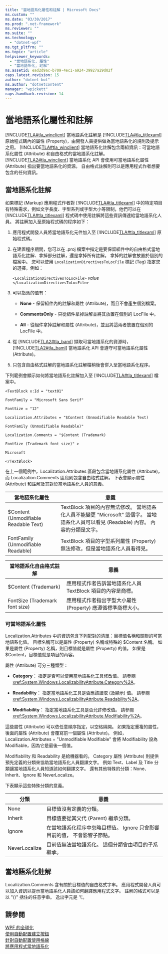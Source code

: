 ```yaml
---
title: "當地語系化屬性和註解 | Microsoft Docs"
ms.custom: ""
ms.date: "03/30/2017"
ms.prod: ".net-framework"
ms.reviewer: ""
ms.suite: ""
ms.technology: 
  - "dotnet-wpf"
ms.tgt_pltfrm: ""
ms.topic: "article"
helpviewer_keywords: 
  - "當地語系化, 屬性"
  - "當地語系化, 註解"
ms.assetid: ead2d9ac-b709-4ec1-a924-39927a29d02f
caps.latest.revision: 15
author: "dotnet-bot"
ms.author: "dotnetcontent"
manager: "wpickett"
caps.handback.revision: 14
---
```

# 當地語系化屬性和註解
[!INCLUDE[TLA#tla_winclient](../../../../includes/tlasharptla-winclient-md.md)] 當地語系化註解是 [!INCLUDE[TLA#tla_titlexaml](../../../../includes/tlasharptla-titlexaml-md.md)] 原始程式碼內的屬性 \(Property\)，由開發人員提供做為當地語系化的規則及提示之用。  [!INCLUDE[TLA#tla_winclient](../../../../includes/tlasharptla-winclient-md.md)] 當地語系化註解包含兩組資訊：可當地語系化屬性 \(Attribute\) 和自由格式的當地語系化註解。  [!INCLUDE[TLA2#tla_winclient](../../../../includes/tla2sharptla-winclient-md.md)] 當地語系化 API 會使用可當地語系化屬性 \(Attribute\) 指出要當地語系化的資源。  自由格式註解則可以是應用程式作者想要包含的任何資訊。  
  
   
  
<a name="Localizer_Comments_"></a>   
## 當地語系化註解  
 如果標記 \(Markup\) 應用程式作者對 [!INCLUDE[TLA#tla_titlexaml](../../../../includes/tlasharptla-titlexaml-md.md)] 中的特定項目有特殊需求，例如文字長度、字型系列或字型大小等限制，他們可以在 [!INCLUDE[TLA#tla_titlexaml](../../../../includes/tlasharptla-titlexaml-md.md)] 程式碼中使用註解將這些資訊傳達給當地語系化人員。  將註解加入至原始程式碼的程序如下：  
  
1.  應用程式開發人員將當地語系化元件加入至 [!INCLUDE[TLA#tla_titlexaml](../../../../includes/tlasharptla-titlexaml-md.md)] 原始程式碼。  
  
2.  在建置程序期間，您可以在 .proj 檔案中指定是要保留組件中的自由格式當地語系化註解、拿掉部分註解，還是拿掉所有註解。  拿掉的註解會放置於個別的檔案中。  您可以使用 `LocalizationDirectivesToLocFile` 標記 \(Tag\) 指定您的選擇，例如：  
  
     `<LocalizationDirectivesToLocFile>` *value* `</LocalizationDirectivesToLocFile>`  
  
3.  可以指派的值有：  
  
    -   **None** \- 保留組件內的註解和屬性 \(Attribute\)，而且不會產生個別檔案。  
  
    -   **CommentsOnly** \- 只從組件拿掉註解並將其放置在個別的 LocFile 中。  
  
    -   **All** \- 從組件拿掉註解和屬性 \(Attribute\)，並且將這兩者放置在個別的 LocFile 中。  
  
4.  從 [!INCLUDE[TLA2#tla_baml](../../../../includes/tla2sharptla-baml-md.md)] 擷取可當地語系化的資源時，[!INCLUDE[TLA2#tla_baml](../../../../includes/tla2sharptla-baml-md.md)] 當地語系化 API 會遵守可當地語系化屬性 \(Attribute\)。  
  
5.  只包含自由格式註解的當地語系化註解檔稍後會併入至當地語系化程序。  
  
 下列範例會顯示如何將當地語系化註解加入至 [!INCLUDE[TLA#tla_titlexaml](../../../../includes/tlasharptla-titlexaml-md.md)] 檔案中。  
  
 `<TextBlock x:Id = "text01"`  
  
 `FontFamily = "Microsoft Sans Serif"`  
  
 `FontSize = "12"`  
  
 `Localization.Attributes = "$Content (Unmodifiable Readable Text)`  
  
 `FontFamily (Unmodifiable Readable)"`  
  
 `Localization.Comments = "$Content (Trademark)`  
  
 `FontSize (Trademark font size)" >`  
  
 `Microsoft`  
  
 `</TextBlock>`  
  
 在上一個範例中，Localization.Attributes 區段包含當地語系化屬性 \(Attribute\)，而 Localization.Comments 區段則包含自由格式註解。  下表會顯示屬性 \(Attribute\) 和註解及其對於當地語系化人員的意義。  
  
|當地語系化屬性|意義|  
|-------------|--------|  
|$Content \(Unmodifiable Readable Text\)|TextBlock 項目的內容無法修改。  當地語系化人員不能變更 "Microsoft" 這個字。  當地語系化人員可以看見 \(Readable\) 內容。  內容的分類是文字。|  
|FontFamily \(Unmodifiable Readable\)|TextBlock 項目的字型系列屬性 \(Property\) 無法修改，但是當地語系化人員看得見。|  
  
|當地語系化自由格式註解|意義|  
|-----------------|--------|  
|$Content \(Trademark\)|應用程式作者告訴當地語系化人員 TextBlock 項目的內容是商標。|  
|FontSize \(Trademark font size\)|應用程式作者指出字型大小屬性 \(Property\) 應遵循標準商標大小。|  
  
### 可當地語系化屬性  
 Localization.Attributes 中的資訊包含下列配對的清單：目標值名稱和關聯的可當地語系化值。  目標名稱可以是屬性 \(Property\) 名稱或特殊的 $Content 名稱。  如果是屬性 \(Property\) 名稱，則目標值就是屬性 \(Property\) 的值。  如果是 $Content，目標值就是項目的內容。  
  
 屬性 \(Attribute\) 可分三種類型：  
  
-   **Category**：  指定是否可以使用當地語系化工具修改值。  請參閱 <xref:System.Windows.LocalizabilityAttribute.Category%2A>。  
  
-   **Readability**：  指定當地語系化工具是否應該讀取 \(及顯示\) 值。  請參閱 <xref:System.Windows.LocalizabilityAttribute.Readability%2A>。  
  
-   **Modifiability**：  指定當地語系化工具是否允許修改值。  請參閱 <xref:System.Windows.LocalizabilityAttribute.Modifiability%2A>。  
  
 這些屬性 \(Attribute\) 可以依任意順序指定，以空格隔開。  如果指定重複的屬性，後面的屬性 \(Attribute\) 會覆寫前一個屬性 \(Attribute\)。  例如，Localization.Attributes \= "Unmodifiable Modifiable" 會將 Modifiability 設為 Modifiable，因為它是最後一個值。  
  
 Modifiability 和 Readability 是給機器看的。  Category 屬性 \(Attribute\) 則提供預先定義的分類來協助當地語系化人員翻譯文字。  例如 Text、Label 及 Title 分類讓當地語系化人員知道該如何翻譯文字。  還有其他特殊的分類：None、Inherit、Ignore 和 NeverLocalize。  
  
 下表顯示這些特殊分類的意義。  
  
|分類|意義|  
|--------|--------|  
|None|目標值沒有定義的分類。|  
|Inherit|目標值要從其父代 \(Parent\) 繼承分類。|  
|Ignore|在當地語系化程序中忽略目標值。  Ignore 只會影響目前的值，  不會影響子節點。|  
|NeverLocalize|目前值無法當地語系化。  這個分類會由項目的子系繼承。|  
  
<a name="Localization_Comments"></a>   
## 當地語系化註解  
 Localization.Comments 含有關於目標值的自由格式字串。  應用程式開發人員可以加入資訊以提示當地語系化人員該如何翻譯應用程式文字。  註解的格式可以是以 "\(\)" 括住的任意字串。  逸出字元是 '\\'。  
  
## 請參閱  
 [WPF 的全球化](../../../../docs/framework/wpf/advanced/globalization-for-wpf.md)   
 [使用自動配置建立按鈕](../../../../docs/framework/wpf/advanced/how-to-use-automatic-layout-to-create-a-button.md)   
 [針對自動配置使用格線](../../../../docs/framework/wpf/advanced/how-to-use-a-grid-for-automatic-layout.md)   
 [將應用程式當地語系化](../../../../docs/framework/wpf/advanced/how-to-localize-an-application.md)